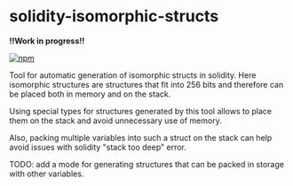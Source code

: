# solidity-isomorphic-structs

**!!Work in progress!!**

[![npm](https://img.shields.io/npm/v/solidity-isomorphic-structs.svg)](https://www.npmjs.com/package/solidity-isomorphic-structs)

Tool for automatic generation of isomorphic structs in solidity. Here isomorphic structures are structures that fit into 256 bits and therefore can be placed both in memory and on the stack.

Using special types for structures generated by this tool allows to place them on the stack and avoid unnecessary use of memory.

Also, packing multiple variables into such a struct on the stack can help avoid issues with solidity "stack too deep" error.

TODO: add a mode for generating structures that can be packed in storage with other variables.
